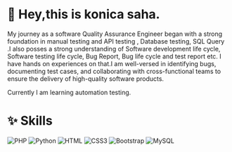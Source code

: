 # 👋 Hey,this is konica saha.

My journey as a software Quality Assurance Engineer began with a strong foundation in manual testing and API testing , Database testing, SQL Query .I also posses a strong understanding of Software development life cycle, Software testing life cycle, Bug Report, Bug life cycle and test report etc. I have hands on experiences on that.I am well-versed in identifying bugs, documenting test cases, and collaborating with cross-functional teams to ensure the delivery of high-quality software products.

Currently I am learning automation testing.


# ✨ Skills
![PHP](https://img.shields.io/badge/PHP-777BB4?style=flat-square&logo=php&logoColor=white)
![Python](https://img.shields.io/badge/Python-3776AB?style=flat-square&logo=python&logoColor=white)
![HTML](https://img.shields.io/badge/HTML5-E34F26?style=flat-square&logo=html5&logoColor=white)
![CSS3](https://img.shields.io/badge/CSS3-1572B6?style=flat-square&logo=css3&logoColor=white)
![Bootstrap](https://img.shields.io/badge/Bootstrap-563D7C?style=flat-square&logo=bootstrap&logoColor=white)
![MySQL](https://img.shields.io/badge/MySQL-005C84?style=flat-square&logo=mysql&logoColor=white)

